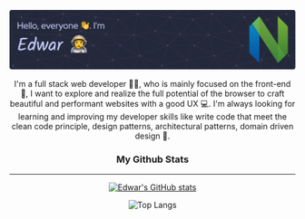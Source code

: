 ![Header](header.png)

<p align="center">
  I'm a full stack web developer 🧑‍💻, who is mainly focused on the front-end 💄, I want to explore and realize the full potential of the browser to craft beautiful and performant websites with a good UX 💻. I'm always looking for learning and improving my developer skills like write code that meet the clean code principle, design patterns, architectural patterns, domain driven design 👷.
</p>

<h3 align="center">My Github Stats</h3>

<hr />

<div align="center">

  [![Edwar's GitHub stats](https://github-readme-stats.vercel.app/api?username=edwarmv&show_icons=true&theme=tokyonight)](https://github.com/anuraghazra/github-readme-stats)

  ![Top Langs](https://github-readme-stats.vercel.app/api/top-langs/?username=edwarmv&layout=compact&theme=tokyonight)

</div>
